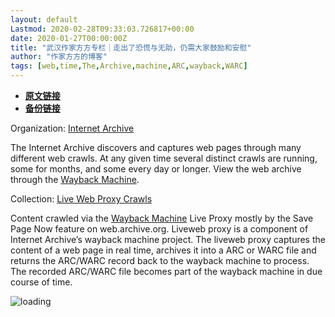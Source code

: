 ```yaml
---
layout: default
Lastmod: 2020-02-28T09:33:03.726817+00:00
date: 2020-01-27T00:00:00Z
title: "武汉作家方方专栏｜走出了恐慌与无助，仍需大家鼓励和安慰"
author: "作家方方的博客"
tags: [web,time,The,Archive,machine,ARC,wayback,WARC]
---
```


* [**原文链接**](https://web.archive.org/web/20200211083429/https://www.toutiao.com/a6786624382149067278/)
* [**备份链接**](https://web.archive.org/web/20200211083429/https://www.toutiao.com/a6786624382149067278/)


Organization: [Internet Archive](https://archive.org/details/webwidecrawl)

The Internet Archive discovers and captures web pages through many different web crawls. At any given time several distinct crawls are running, some for months, and some every day or longer. View the web archive through the [Wayback Machine](http://archive.org/web/web.php).

Collection: [Live Web Proxy Crawls](https://archive.org/details/liveweb)

Content crawled via the [Wayback Machine](http://archive.org/web/web.php) Live Proxy mostly by the Save Page Now feature on web.archive.org. Liveweb proxy is a component of Internet Archive’s wayback machine project. The liveweb proxy captures the content of a web page in real time, archives it into a ARC or WARC file and returns the ARC/WARC record back to the wayback machine to process. The recorded ARC/WARC file becomes part of the wayback machine in due course of time.

![loading](/images/post/a14fa2166ed698f3d04061f57e5ab9b9.gif)

